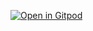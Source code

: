 [![Open in Gitpod](https://gitpod.io/button/open-in-gitpod.svg)](https://gitpod.io/#https://github.com/gitpod-io/new)
